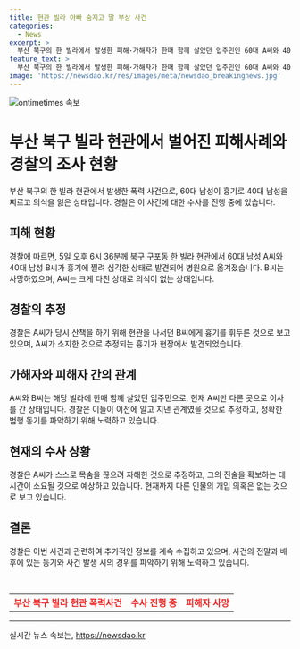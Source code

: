 ```yaml
---
title: 현관 빌라 아빠 숨지고 딸 부상 사건
categories:
  - News
excerpt: >
  부산 북구의 한 빌라에서 발생한 피해·가해자가 한때 함께 살았던 입주민인 60대 A씨와 40대 B씨가 흉기에 찔려 부상을 입었으며, B씨는 사망했습니다. 사건을 presumes 현장에서 경찰에 의해 흉기 한 자루가 발견됐고, B씨의 딸이 피신하여 신고했습니다. A씨는 현재 중태이며, 자해를 시도한 것으로 추정되며, 경찰은 범행 동기를 파악하고 있습니다. 해당 사건에 다른 인물의 개입은 없는 것으로 보입니다.
feature_text: >
  부산 북구의 한 빌라에서 발생한 피해·가해자가 한때 함께 살았던 입주민인 60대 A씨와 40대 B씨가 흉기에 찔려 부상을 입었으며, B씨는 사망했습니다. 사건을 presumes 현장에서 경찰에 의해 흉기 한 자루가 발견됐고, B씨의 딸이 피신하여 신고했습니다. A씨는 현재 중태이며, 자해를 시도한 것으로 추정되며, 경찰은 범행 동기를 파악하고 있습니다. 해당 사건에 다른 인물의 개입은 없는 것으로 보입니다.
image: 'https://newsdao.kr/res/images/meta/newsdao_breakingnews.jpg'
---
```


<p><img src="https://newsdao.kr/res/images/meta/newsdao_breakingnews.jpg" alt="ontimetimes 속보" /></p>

<h1>부산 북구 빌라 현관에서 벌어진 피해사례와 경찰의 조사 현황</h1>

<p data-ke-size="size16">부산 북구의 한 빌라 현관에서 발생한 폭력 사건으로, 60대 남성이 흉기로 40대 남성을 찌르고 의식을 잃은 상태입니다. 경찰은 이 사건에 대한 수사를 진행 중에 있습니다.</p>

<h2 data-ke-size="size26">피해 현황</h2>

<p data-ke-size="size16">경찰에 따르면, 5일 오후 6시 36분께 북구 구포동 한 빌라 현관에서 60대 남성 A씨와 40대 남성 B씨가 흉기에 찔려 심각한 상태로 발견되어 병원으로 옮겨졌습니다. B씨는 사망하였으며, A씨는 크게 다친 상태로 의식이 없는 상태입니다.</p>

<h2 data-ke-size="size26">경찰의 추정</h2>

<p data-ke-size="size16">경찰은 A씨가 당시 산책을 하기 위해 현관을 나서던 B씨에게 흉기를 휘두른 것으로 보고있으며, A씨가 소지한 것으로 추정되는 흉기가 현장에서 발견되었습니다.</p>

<h2 data-ke-size="size26">가해자와 피해자 간의 관계</h2>

<p data-ke-size="size16">A씨와 B씨는 해당 빌라에 한때 함께 살았던 입주민으로, 현재 A씨만 다른 곳으로 이사를 간 상태입니다. 경찰은 이들이 이전에 알고 지낸 관계였을 것으로 추정하고, 정확한 범행 동기를 파악하기 위해 노력하고 있습니다.</p>

<h2 data-ke-size="size26">현재의 수사 상황</h2>

<p data-ke-size="size16">경찰은 A씨가 스스로 목숨을 끊으려 자해한 것으로 추정하고, 그의 진술을 확보하는 데 시간이 소요될 것으로 예상하고 있습니다. 현재까지 다른 인물의 개입 의혹은 없는 것으로 보고 있습니다.</p>

<h2 data-ke-size="size26">결론</h2>

<p data-ke-size="size16">경찰은 이번 사건과 관련하여 추가적인 정보를 계속 수집하고 있으며, 사건의 전말과 배후에 있는 동기와 사건 발생 시의 경위를 파악하기 위해 노력하고 있습니다.</p>

<p data-ke-size="size16">&nbsp;</p>

<table>
    <tbody>
        <tr>
            <td style="text-align: center; height: 17px;"><b><span style="color: #ee2323;">부산 북구 빌라 현관 폭력사건</span></b></td>
            <td style="text-align: center; height: 17px;"><b><span style="color: #ee2323;">수사 진행 중</span></b></td>
            <td style="text-align: center; height: 17px;"><b><span style="color: #ee2323;">피해자 사망</span></b></td>
        </tr>
    </tbody>
</table>

<p><hr></p>
실시간 뉴스 속보는, <a href="https://newsdao.kr" rel="dofollow">https://newsdao.kr</a>


